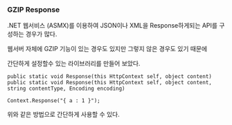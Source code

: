 ### GZIP Response

.NET 웹서비스 (ASMX)를 이용하여 JSON이나 XML을 Response하게되는 API를 구성하는 경우가 많다.

웹서버 자체에 GZIP 기능이 있는 경우도 있지만 그렇지 않은 경우도 있기 때문에

간단하게 설정할수 있는 라이브러리를 만들어 보았다.

```
public static void Response(this HttpContext self, object content)
public static void Response(this HttpContext self, object content, string contentType, Encoding encoding)

Context.Response("{ a : 1 }");
```

위와 같은 방법으로 간단하게 사용할 수 있다.
